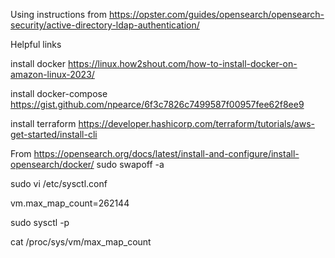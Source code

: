 Using instructions from https://opster.com/guides/opensearch/opensearch-security/active-directory-ldap-authentication/

Helpful links

install docker
https://linux.how2shout.com/how-to-install-docker-on-amazon-linux-2023/

install docker-compose
https://gist.github.com/npearce/6f3c7826c7499587f00957fee62f8ee9

install terraform
https://developer.hashicorp.com/terraform/tutorials/aws-get-started/install-cli


From https://opensearch.org/docs/latest/install-and-configure/install-opensearch/docker/
sudo swapoff -a

sudo vi /etc/sysctl.conf

vm.max_map_count=262144

sudo sysctl -p

cat /proc/sys/vm/max_map_count
